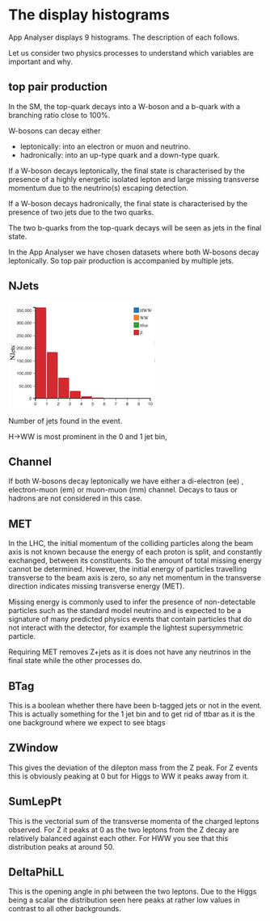 # The display histograms

App Analyser displays 9 histograms.
The description of each follows.

Let us consider two physics processes to understand which variables are important and why.


## top pair production

In the SM, the top-quark decays into a W-boson and a
b-quark with a branching ratio close to 100%.

W-bosons can decay either
* leptonically: into an electron or muon and neutrino. 
* hadronically: into an up-type quark and a down-type quark.

If a W-boson decays leptonically, the final state is characterised by the presence of a highly energetic isolated lepton and large missing transverse momentum due to the neutrino(s) escaping detection. 

If a W-boson decays hadronically, the final state is characterised by the presence of two jets due to the two quarks.

The two b-quarks from the top-quark decays will be seen as jets in the final state.   

In the App Analyser we have chosen datasets where both W-bosons decay leptonically.  So top pair production is accompanied by multiple jets.

## NJets

![](pictures/Njets.jpg)


Number of jets found in the event.

H->WW is most prominent in the 0 and 1 jet bin,  


## Channel

If both W-bosons decay leptonically we have either a di-electron (ee) , electron-muon (em) or muon-muon (mm) channel. Decays to taus or hadrons are not considered in this case.

## MET

In the LHC, the initial momentum of the colliding particles along the beam axis is not known because the energy of each proton is split, and constantly exchanged, between its constituents.  So the amount of total missing energy cannot be determined. 
However, the initial energy of particles travelling transverse to the beam axis is zero, so any net momentum in the transverse direction indicates missing transverse energy (MET).

Missing energy is commonly used to infer the presence of non-detectable particles such as the standard model neutrino and is expected to be a signature of many predicted physics events that contain particles that do not interact with the detector, for example the lightest supersymmetric particle.

Requiring MET removes Z+jets as it is does not have any neutrinos in the final state while the other processes do.


## BTag

This is a boolean whether there have been b-tagged jets or not in the event. This is actually something for the 1 jet bin and to get rid of ttbar as it is the one background where we expect to see btags


## ZWindow

This gives the deviation of the dilepton mass from the Z peak. For Z events this is obviously peaking at 0 but for Higgs to WW it peaks away from it.


## SumLepPt

This is the vectorial sum of the transverse momenta of the charged leptons observed. For Z it peaks at 0 as the two leptons from the Z decay are relatively balanced against each other. For HWW you see that this distribution peaks at around 50.


## DeltaPhiLL

This is the opening angle in phi between the two leptons. Due to the Higgs being a scalar the distribution seen here peaks at rather low values in contrast to all other backgrounds.